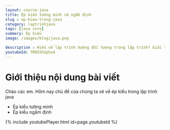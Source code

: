 ```yaml
---
layout: course-java
title: Ép kiểu tường minh và ngầm định
slug : ep-kieu-trong-java
category: laptrinhjava
tags: [java core]
summery: Ép kiểu  
image: /images/blog/java.png

description : Hiểu về lập trình hướng đối tượng trong lập trình? Giải thích các khái niệm về tính đa hình, tính trừu tượng, tính kế thừa, và tính đóng gói trong lập trình hướng đối tượng. Lợi ích của việc sử dụng lập trình hướng đối tượng trong lập trình.
youtubeId: fR05ShUphxA
---
```


# **Giới thiệu nội dung bài viết**

Chào các em. Hôm nay chủ đề của chúng ta sẽ về ép kiểu trong lập trình java

- Ép kiểu tường minh
- Ép kiểu ngầm định



{% include youtubePlayer.html id=page.youtubeId %}
